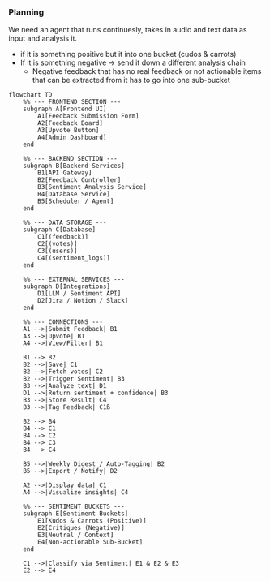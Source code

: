 ### Planning 

We need an agent that runs continuesly, takes in audio and text data as input and analysis it. 

- if it is something positive but it into one bucket (cudos & carrots)
- If it is something negative -> send it down a different analysis chain 
    - Negative feedback that has no real feedback or not actionable items that can be extracted from it has to go into one sub-bucket 

```mermaid
flowchart TD
    %% --- FRONTEND SECTION ---
    subgraph A[Frontend UI]
        A1[Feedback Submission Form]
        A2[Feedback Board]
        A3[Upvote Button]
        A4[Admin Dashboard]
    end

    %% --- BACKEND SECTION ---
    subgraph B[Backend Services]
        B1[API Gateway]
        B2[Feedback Controller]
        B3[Sentiment Analysis Service]
        B4[Database Service]
        B5[Scheduler / Agent]
    end

    %% --- DATA STORAGE ---
    subgraph C[Database]
        C1[(feedback)]
        C2[(votes)]
        C3[(users)]
        C4[(sentiment_logs)]
    end

    %% --- EXTERNAL SERVICES ---
    subgraph D[Integrations]
        D1[LLM / Sentiment API]
        D2[Jira / Notion / Slack]
    end

    %% --- CONNECTIONS ---
    A1 -->|Submit Feedback| B1
    A3 -->|Upvote| B1
    A4 -->|View/Filter| B1

    B1 --> B2
    B2 -->|Save| C1
    B2 -->|Fetch votes| C2
    B2 -->|Trigger Sentiment| B3
    B3 -->|Analyze text| D1
    D1 -->|Return sentiment + confidence| B3
    B3 -->|Store Result| C4
    B3 -->|Tag Feedback| C1ß

    B2 --> B4
    B4 --> C1
    B4 --> C2
    B4 --> C3
    B4 --> C4

    B5 -->|Weekly Digest / Auto-Tagging| B2
    B5 -->|Export / Notify| D2

    A2 -->|Display data| C1
    A4 -->|Visualize insights| C4

    %% --- SENTIMENT BUCKETS ---
    subgraph E[Sentiment Buckets]
        E1[Kudos & Carrots (Positive)]
        E2[Critiques (Negative)]
        E3[Neutral / Context]
        E4[Non-actionable Sub-Bucket]
    end

    C1 -->|Classify via Sentiment| E1 & E2 & E3
    E2 --> E4
```
